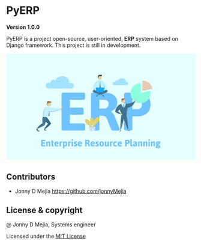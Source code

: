 # PyERP

**Version 1.0.0**

PyERP is a project open-source, user-oriented, **ERP** system based on Django framework. This project is still in development.

![ERP](erp.jpg)

## Contributors

- Jonny D Mejia <https://github.com/jonnyMejia>

## License & copyright

@ Jonny D Mejia, Systems engineer

Licensed under the [MIT License](LICENSE)